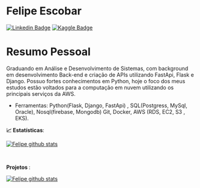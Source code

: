 # Felipe Escobar
[![Linkedin Badge](https://img.shields.io/badge/-LinkedIn-blue?style=flat-square&logo=Linkedin&logoColor=white&link=https://www.linkedin.com/in/escobar-felipe//)](https://www.linkedin.com/in/escobar-felipe/)
[![Kaggle Badge](https://img.shields.io/badge/-kaggle-blue?style=flat-square&logo=kaggle&logoColor=white&link=https://www.kaggle.com/felipeesc)](https://www.kaggle.com/felipeesc)
<br>
# Resumo Pessoal
Graduando em Análise e Desenvolvimento de Sistemas, com background em
desenvolvimento Back-end e criação de APIs utilizando FastApi, Flask e Django. Possuo
fortes conhecimentos em Python, hoje o foco dos meus estudos estão voltados para a
computação em nuvem utilizando os principais serviços da AWS.
- Ferramentas: Python(Flask, Django, FastApi) , SQL(Postgress, MySql, Oracle),
Nosql(firebase, Mongodb) Git, Docker, AWS (RDS, EC2, S3 , EKS).

<b> :chart_with_upwards_trend: Estatísticas</b>:

[![Felipe github stats](https://github-readme-stats.vercel.app/api?username=escobar-felipe&show_icons=true&theme=dark)](https://github.com/escobar-felipe)

<br>

<b> Projetos </b>:

[![Felipe github stats](https://github-readme-stats.vercel.app/api/pin/?username=escobar-felipe&repo=Projetos&theme=dark)](https://github.com/escobar-felipe/Projetos)
